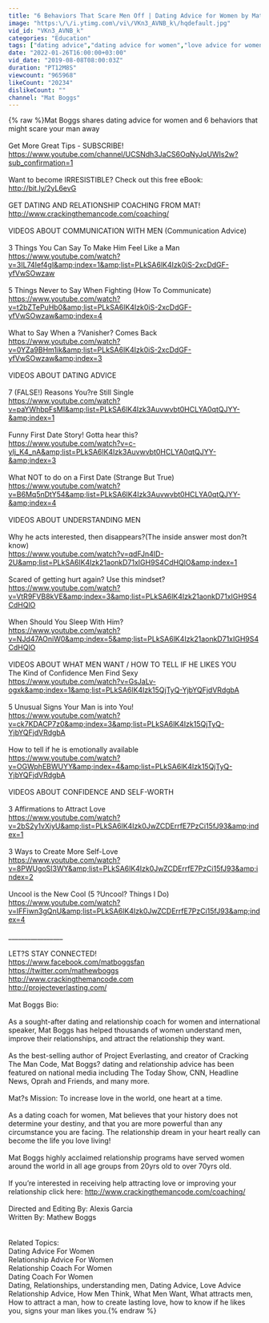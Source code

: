```yaml
---
title: "6 Behaviors That Scare Men Off | Dating Advice for Women by Mat Boggs"
image: "https:\/\/i.ytimg.com\/vi\/VKn3_AVNB_k\/hqdefault.jpg"
vid_id: "VKn3_AVNB_k"
categories: "Education"
tags: ["dating advice","dating advice for women","love advice for women"]
date: "2022-01-26T16:00:00+03:00"
vid_date: "2019-08-08T08:00:03Z"
duration: "PT12M8S"
viewcount: "965968"
likeCount: "20234"
dislikeCount: ""
channel: "Mat Boggs"
---
```

{% raw %}Mat Boggs shares dating advice for women and 6 behaviors that might scare your man away<br /><br />Get More Great Tips - SUBSCRIBE! <a rel="nofollow" target="blank" href="https://www.youtube.com/channel/UCSNdh3JaCS6OqNyJqUWIs2w?sub_confirmation=1">https://www.youtube.com/channel/UCSNdh3JaCS6OqNyJqUWIs2w?sub_confirmation=1</a><br /><br />Want to become IRRESISTIBLE? Check out this free eBook: <a rel="nofollow" target="blank" href="http://bit.ly/2yL6evG">http://bit.ly/2yL6evG</a> <br /><br />GET DATING AND RELATIONSHIP COACHING FROM MAT!<br /><a rel="nofollow" target="blank" href="http://www.crackingthemancode.com/coaching/">http://www.crackingthemancode.com/coaching/</a><br /><br />VIDEOS ABOUT COMMUNICATION WITH MEN (Communication Advice)<br /><br />3 Things You Can Say To Make Him Feel Like a Man<br /><a rel="nofollow" target="blank" href="https://www.youtube.com/watch?v=3IL74Ief4gI&amp;index=1&amp;list=PLkSA6lK4Izk0iS-2xcDdGF-yfVwSOwzaw">https://www.youtube.com/watch?v=3IL74Ief4gI&amp;index=1&amp;list=PLkSA6lK4Izk0iS-2xcDdGF-yfVwSOwzaw</a><br /><br />5 Things Never to Say When Fighting (How To Communicate)<br /><a rel="nofollow" target="blank" href="https://www.youtube.com/watch?v=t2bZTePuHb0&amp;list=PLkSA6lK4Izk0iS-2xcDdGF-yfVwSOwzaw&amp;index=4">https://www.youtube.com/watch?v=t2bZTePuHb0&amp;list=PLkSA6lK4Izk0iS-2xcDdGF-yfVwSOwzaw&amp;index=4</a><br /><br />What to Say When a ?Vanisher? Comes Back<br /><a rel="nofollow" target="blank" href="https://www.youtube.com/watch?v=0YZa9BHm1ik&amp;list=PLkSA6lK4Izk0iS-2xcDdGF-yfVwSOwzaw&amp;index=3">https://www.youtube.com/watch?v=0YZa9BHm1ik&amp;list=PLkSA6lK4Izk0iS-2xcDdGF-yfVwSOwzaw&amp;index=3</a><br /><br />VIDEOS ABOUT DATING ADVICE <br /><br />7 (FALSE!) Reasons You?re Still Single<br /><a rel="nofollow" target="blank" href="https://www.youtube.com/watch?v=paYWhbpFsMI&amp;list=PLkSA6lK4Izk3Auvwvbt0HCLYA0qtQJYY-&amp;index=1">https://www.youtube.com/watch?v=paYWhbpFsMI&amp;list=PLkSA6lK4Izk3Auvwvbt0HCLYA0qtQJYY-&amp;index=1</a><br /><br />Funny First Date Story! Gotta hear this?<br /><a rel="nofollow" target="blank" href="https://www.youtube.com/watch?v=c-yIj_K4_nA&amp;list=PLkSA6lK4Izk3Auvwvbt0HCLYA0qtQJYY-&amp;index=3">https://www.youtube.com/watch?v=c-yIj_K4_nA&amp;list=PLkSA6lK4Izk3Auvwvbt0HCLYA0qtQJYY-&amp;index=3</a><br /><br />What NOT to do on a First Date (Strange But True)<br /><a rel="nofollow" target="blank" href="https://www.youtube.com/watch?v=B6Mq5nDtY54&amp;list=PLkSA6lK4Izk3Auvwvbt0HCLYA0qtQJYY-&amp;index=4">https://www.youtube.com/watch?v=B6Mq5nDtY54&amp;list=PLkSA6lK4Izk3Auvwvbt0HCLYA0qtQJYY-&amp;index=4</a><br /><br />VIDEOS ABOUT UNDERSTANDING MEN<br /><br />Why he acts interested, then disappears?(The inside answer most don?t know)<br /><a rel="nofollow" target="blank" href="https://www.youtube.com/watch?v=qdFJn4ID-2U&amp;list=PLkSA6lK4Izk21aonkD71xIGH9S4CdHQlO&amp;index=1">https://www.youtube.com/watch?v=qdFJn4ID-2U&amp;list=PLkSA6lK4Izk21aonkD71xIGH9S4CdHQlO&amp;index=1</a><br /><br />Scared of getting hurt again? Use this mindset?<br /><a rel="nofollow" target="blank" href="https://www.youtube.com/watch?v=VtR9FVB8kVE&amp;index=3&amp;list=PLkSA6lK4Izk21aonkD71xIGH9S4CdHQlO">https://www.youtube.com/watch?v=VtR9FVB8kVE&amp;index=3&amp;list=PLkSA6lK4Izk21aonkD71xIGH9S4CdHQlO</a><br /><br />When Should You Sleep With Him?<br /><a rel="nofollow" target="blank" href="https://www.youtube.com/watch?v=NJd47AOniW0&amp;index=5&amp;list=PLkSA6lK4Izk21aonkD71xIGH9S4CdHQlO">https://www.youtube.com/watch?v=NJd47AOniW0&amp;index=5&amp;list=PLkSA6lK4Izk21aonkD71xIGH9S4CdHQlO</a><br /><br />VIDEOS ABOUT WHAT MEN WANT / HOW TO TELL IF HE LIKES YOU<br />The Kind of Confidence Men Find Sexy<br /><a rel="nofollow" target="blank" href="https://www.youtube.com/watch?v=GsJaLv-ogxk&amp;index=1&amp;list=PLkSA6lK4Izk15QjTyQ-YjbYQFjdVRdgbA">https://www.youtube.com/watch?v=GsJaLv-ogxk&amp;index=1&amp;list=PLkSA6lK4Izk15QjTyQ-YjbYQFjdVRdgbA</a><br /><br />5 Unusual Signs Your Man is into You!<br /><a rel="nofollow" target="blank" href="https://www.youtube.com/watch?v=ck7KDACP7z0&amp;index=3&amp;list=PLkSA6lK4Izk15QjTyQ-YjbYQFjdVRdgbA">https://www.youtube.com/watch?v=ck7KDACP7z0&amp;index=3&amp;list=PLkSA6lK4Izk15QjTyQ-YjbYQFjdVRdgbA</a><br /><br />How to tell if he is emotionally available<br /><a rel="nofollow" target="blank" href="https://www.youtube.com/watch?v=OGWphEBWUYY&amp;index=4&amp;list=PLkSA6lK4Izk15QjTyQ-YjbYQFjdVRdgbA">https://www.youtube.com/watch?v=OGWphEBWUYY&amp;index=4&amp;list=PLkSA6lK4Izk15QjTyQ-YjbYQFjdVRdgbA</a><br /><br />VIDEOS ABOUT CONFIDENCE AND SELF-WORTH<br /><br />3 Affirmations to Attract Love<br /><a rel="nofollow" target="blank" href="https://www.youtube.com/watch?v=2bS2y1vXiyU&amp;list=PLkSA6lK4Izk0JwZCDErrfE7PzCi15fJ93&amp;index=1">https://www.youtube.com/watch?v=2bS2y1vXiyU&amp;list=PLkSA6lK4Izk0JwZCDErrfE7PzCi15fJ93&amp;index=1</a><br /><br />3 Ways to Create More Self-Love<br /><a rel="nofollow" target="blank" href="https://www.youtube.com/watch?v=8PWUgoSI3WY&amp;list=PLkSA6lK4Izk0JwZCDErrfE7PzCi15fJ93&amp;index=2">https://www.youtube.com/watch?v=8PWUgoSI3WY&amp;list=PLkSA6lK4Izk0JwZCDErrfE7PzCi15fJ93&amp;index=2</a><br /><br />Uncool is the New Cool (5 ?Uncool? Things I Do)<br /><a rel="nofollow" target="blank" href="https://www.youtube.com/watch?v=IFFiwn3gQnU&amp;list=PLkSA6lK4Izk0JwZCDErrfE7PzCi15fJ93&amp;index=4">https://www.youtube.com/watch?v=IFFiwn3gQnU&amp;list=PLkSA6lK4Izk0JwZCDErrfE7PzCi15fJ93&amp;index=4</a><br /><br />_________________<br /><br />LET?S STAY CONNECTED!<br /><a rel="nofollow" target="blank" href="https://www.facebook.com/matboggsfan">https://www.facebook.com/matboggsfan</a><br /><a rel="nofollow" target="blank" href="https://twitter.com/mathewboggs">https://twitter.com/mathewboggs</a><br /><a rel="nofollow" target="blank" href="http://www.crackingthemancode.com">http://www.crackingthemancode.com</a><br /><a rel="nofollow" target="blank" href="http://projecteverlasting.com/">http://projecteverlasting.com/</a><br /><br />Mat Boggs Bio:<br /><br />As a sought-after dating and relationship coach for women and international speaker, Mat Boggs has helped thousands of women understand men, improve their relationships, and attract the relationship they want.<br /><br />As the best-selling author of Project Everlasting, and creator of Cracking The Man Code, Mat Boggs? dating and relationship advice has been featured on national media including The Today Show, CNN, Headline News, Oprah and Friends, and many more.<br /><br />Mat?s Mission: To increase love in the world, one heart at a time.<br /><br />As a dating coach for women, Mat believes that your history does not determine your destiny, and that you are more powerful than any circumstance you are facing.  The relationship dream in your heart really can become the life you love living!<br /><br />Mat Boggs highly acclaimed relationship programs have served women around the world in all age groups from 20yrs old to over 70yrs old.<br /><br />If you’re interested in receiving help attracting love or improving your relationship click here: <a rel="nofollow" target="blank" href="http://www.crackingthemancode.com/coaching/">http://www.crackingthemancode.com/coaching/</a> <br /><br />Directed and Editing By: Alexis Garcia<br />Written By: Mathew Boggs<br /><br /><br />Related Topics:<br />Dating Advice For Women <br />Relationship Advice For Women<br />Relationship Coach For Women<br />Dating Coach For Women<br />Dating, Relationships, understanding men, Dating Advice, Love Advice Relationship Advice, How Men Think, What Men Want, What attracts men, How to attract a man, how to create lasting love, how to know if he likes you, signs your man likes you.{% endraw %}
